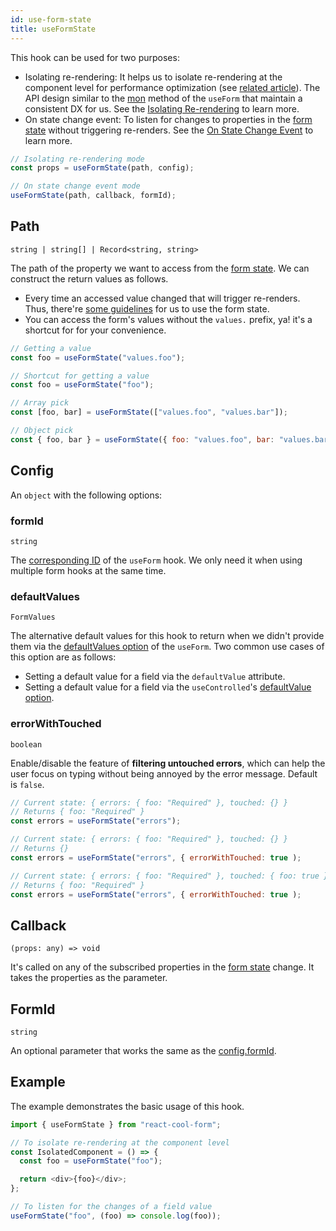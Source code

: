 ```yaml
---
id: use-form-state
title: useFormState
---
```


This hook can be used for two purposes:

- Isolating re-rendering: It helps us to isolate re-rendering at the component level for performance optimization (see [related article](https://overreacted.io/before-you-memo)). The API design similar to the [mon](../api-reference/use-form#mon) method of the `useForm` that maintain a consistent DX for us. See the [Isolating Re-rendering](../getting-started/form-state#isolating-re-rendering) to learn more.
- On state change event: To listen for changes to properties in the [form state](../getting-started/form-state#about-the-form-state) without triggering re-renders. See the [On State Change Event](../getting-started/form-state#on-state-change-event) to learn more.

```js
// Isolating re-rendering mode
const props = useFormState(path, config);

// On state change event mode
useFormState(path, callback, formId);
```

## Path

`string | string[] | Record<string, string>`

The path of the property we want to access from the [form state](../getting-started/form-state#about-the-form-state). We can construct the return values as follows.

- Every time an accessed value changed that will trigger re-renders. Thus, there're [some guidelines](../getting-started/form-state#best-practices) for us to use the form state.
- You can access the form's values without the `values.` prefix, ya! it's a shortcut for for your convenience.

```js
// Getting a value
const foo = useFormState("values.foo");

// Shortcut for getting a value
const foo = useFormState("foo");

// Array pick
const [foo, bar] = useFormState(["values.foo", "values.bar"]);

// Object pick
const { foo, bar } = useFormState({ foo: "values.foo", bar: "values.bar" });
```

## Config

An `object` with the following options:

### formId

`string`

The [corresponding ID](../api-reference/use-form#id) of the `useForm` hook. We only need it when using multiple form hooks at the same time.

### defaultValues

`FormValues`

The alternative default values for this hook to return when we didn't provide them via the [defaultValues option](./use-form#defaultvalues) of the `useForm`. Two common use cases of this option are as follows:

- Setting a default value for a field via the `defaultValue` attribute.
- Setting a default value for a field via the `useControlled`'s [defaultValue option](./use-controlled#defaultvalue).

### errorWithTouched

`boolean`

Enable/disable the feature of **filtering untouched errors**, which can help the user focus on typing without being annoyed by the error message. Default is `false`.

```js
// Current state: { errors: { foo: "Required" }, touched: {} }
// Returns { foo: "Required" }
const errors = useFormState("errors");

// Current state: { errors: { foo: "Required" }, touched: {} }
// Returns {}
const errors = useFormState("errors", { errorWithTouched: true );

// Current state: { errors: { foo: "Required" }, touched: { foo: true } }
// Returns { foo: "Required" }
const errors = useFormState("errors", { errorWithTouched: true );
```

## Callback

`(props: any) => void`

It's called on any of the subscribed properties in the [form state](../getting-started/form-state#about-the-form-state) change. It takes the properties as the parameter.

## FormId

`string`

An optional parameter that works the same as the [config.formId](#formid).

## Example

The example demonstrates the basic usage of this hook.

```js
import { useFormState } from "react-cool-form";

// To isolate re-rendering at the component level
const IsolatedComponent = () => {
  const foo = useFormState("foo");

  return <div>{foo}</div>;
};

// To listen for the changes of a field value
useFormState("foo", (foo) => console.log(foo));
```
